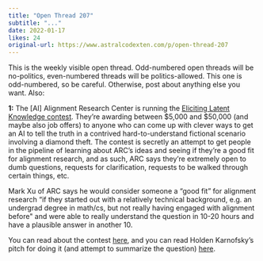 ```yaml
---
title: "Open Thread 207"
subtitle: "..."
date: 2022-01-17
likes: 24
original-url: https://www.astralcodexten.com/p/open-thread-207
---
```

This is the weekly visible open thread. Odd-numbered open threads will be no-politics, even-numbered threads will be politics-allowed. This one is odd-numbered, so be careful. Otherwise, post about anything else you want. Also:

 **1:** The [AI] Alignment Research Center is running the [Eliciting Latent Knowledge contest](https://www.lesswrong.com/posts/QEYWkRoCn4fZxXQAY/prizes-for-elk-proposals). They’re awarding between $5,000 and $50,000 (and maybe also job offers) to anyone who can come up with clever ways to get an AI to tell the truth in a contrived hard-to-understand fictional scenario involving a diamond theft. The contest is secretly an attempt to get people in the pipeline of learning about ARC’s ideas and seeing if they’re a good fit for alignment research, and as such, ARC says they’re extremely open to dumb questions, requests for clarification, requests to be walked through certain things, etc. 

Mark Xu of ARC says he would consider someone a “good fit” for alignment research “if they started out with a relatively technical background, e.g. an undergrad degree in math/cs, but not really having engaged with alignment before" and were able to really understand the question in 10-20 hours and have a plausible answer in another 10. 

You can read about the contest [here](https://www.lesswrong.com/posts/QEYWkRoCn4fZxXQAY/prizes-for-elk-proposals), and you can read Holden Karnofsky’s pitch for doing it (and attempt to summarize the question) [here](https://forum.effectivealtruism.org/posts/Q2BJnpNh8e6RAWFnm/consider-trying-the-elk-contest-i-am).
